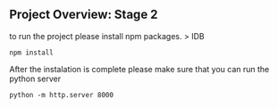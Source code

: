 ## Project Overview: Stage 2

to run the project please install npm packages. > IDB
```
npm install
```
 
After the instalation is complete please make sure that you can run the python server 
```
python -m http.server 8000
```
